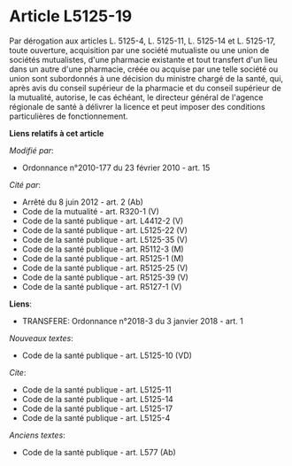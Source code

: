 # Article L5125-19

Par dérogation aux articles L. 5125-4, 
L. 5125-11, L. 5125-14 et L. 5125-17, toute ouverture, acquisition par une société mutualiste ou une union de sociétés
mutualistes, d'une pharmacie existante et tout transfert d'un lieu dans un autre d'une pharmacie, créée ou acquise par une
telle société ou union sont subordonnés à une décision du ministre chargé de la santé, qui, après avis du conseil supérieur
de la pharmacie et du conseil supérieur de la mutualité, autorise, le cas échéant, le directeur général de l'agence régionale
de santé à délivrer la licence et peut imposer des conditions particulières de fonctionnement.

**Liens relatifs à cet article**

_Modifié par_:

  - Ordonnance n°2010-177 du 23 février 2010 - art. 15

_Cité par_:

  - Arrêté du 8 juin 2012 - art. 2 (Ab)
  - Code de la mutualité - art. R320-1 (V)
  - Code de la santé publique - art. L4412-2 (V)
  - Code de la santé publique - art. L5125-22 (V)
  - Code de la santé publique - art. L5125-35 (V)
  - Code de la santé publique - art. R5112-3 (M)
  - Code de la santé publique - art. R5125-1 (M)
  - Code de la santé publique - art. R5125-25 (V)
  - Code de la santé publique - art. R5125-39 (V)
  - Code de la santé publique - art. R5127-1 (V)

**Liens**:

  - TRANSFERE: Ordonnance n°2018-3 du 3 janvier 2018 - art. 1

_Nouveaux textes_:

  - Code de la santé publique - art. L5125-10 (VD)

_Cite_:

  - Code de la santé publique - art. L5125-11
  - Code de la santé publique - art. L5125-14
  - Code de la santé publique - art. L5125-17
  - Code de la santé publique - art. L5125-4

_Anciens textes_:

  - Code de la santé publique - art. L577 (Ab)
